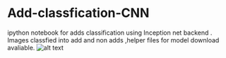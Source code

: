 # Add-classfication-CNN
ipython notebook for adds classification using Inception net backend . Images classfied into add and non adds ,helper files for model download avaliable.
![alt text](https://github.com/saadali1996/Ads-classfication-CNN/blob/master/1.PNG)
